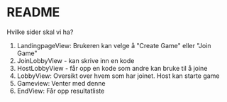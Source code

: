 # README



Hvilke sider skal vi ha? 



1. LandingpageView: Brukeren kan velge å "Create Game" eller "Join Game"
2. JoinLobbyView - kan skrive inn en kode
3. HostLobbyView - får opp en kode som andre kan bruke til å joine
4. LobbyView: Oversikt over hvem som har joinet. Host kan starte game
5. Gameview: Venter med denne
6. EndView: Får opp resultatliste